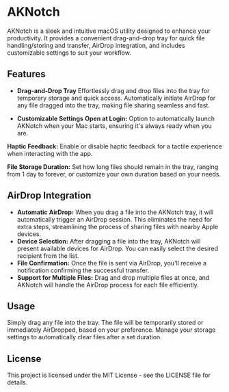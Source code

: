 # AKNotch
AKNotch is a sleek and intuitive macOS utility designed to enhance your productivity. It provides a convenient drag-and-drop tray for quick file handling/storing and transfer, AirDrop integration, and includes customizable settings to suit your workflow.

## Features
 - **Drag-and-Drop Tray**
Effortlessly drag and drop files into the tray for temporary storage and quick access.
Automatically initiate AirDrop for any file dragged into the tray, making file sharing seamless and fast.

 - **Customizable Settings**
**Open at Login:** Option to automatically launch AKNotch when your Mac starts, ensuring it's always ready when you are.

**Haptic Feedback:** Enable or disable haptic feedback for a tactile experience when interacting with the app.

**File Storage Duration:** Set how long files should remain in the tray, ranging from 1 day to forever, or customize your own duration based on your needs.

## AirDrop Integration
 - **Automatic AirDrop:** When you drag a file into the AKNotch tray, it will automatically trigger an AirDrop session. This eliminates the need for extra steps, streamlining the process of sharing files with nearby Apple devices.
 - **Device Selection:** After dragging a file into the tray, AKNotch will present available devices for AirDrop. You can easily select the desired recipient from the list.
 - **File Confirmation:** Once the file is sent via AirDrop, you'll receive a notification confirming the successful transfer.
 - **Support for Multiple Files:** Drag and drop multiple files at once, and AKNotch will handle the AirDrop process for each file efficiently.


## Usage
Simply drag any file into the tray.
The file will be temporarily stored or immediately AirDropped, based on your preference.
Manage your storage settings to automatically clear files after a set duration.

## License
This project is licensed under the MIT License - see the LICENSE file for details.
